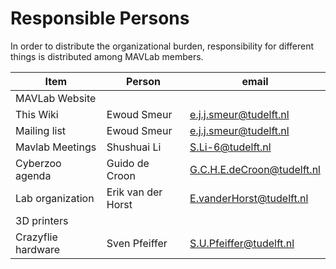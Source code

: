 # Responsible Persons

In order to distribute the organizational burden, responsibility for different things is distributed among MAVLab members. 

| Item  | Person | email |
| ------------- | ------------- | ------------- |
| MAVLab Website | | |
| This Wiki | Ewoud Smeur | e.j.j.smeur@tudelft.nl|
| Mailing list | Ewoud Smeur | e.j.j.smeur@tudelft.nl|
| Mavlab Meetings | Shushuai Li | S.Li-6@tudelft.nl |
| Cyberzoo agenda | Guido de Croon | G.C.H.E.deCroon@tudelft.nl |
| Lab organization | Erik van der Horst | E.vanderHorst@tudelft.nl |
| 3D printers | | |
| Crazyflie hardware | Sven Pfeiffer | S.U.Pfeiffer@tudelft.nl|